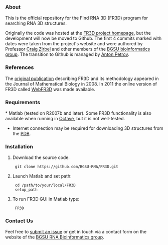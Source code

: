 <h3>About</h3>
This is the official repository for the Find RNA 3D (FR3D) program for searching
RNA 3D structures.

Originally the code was hosted at the
<a href="http://rna.bgsu.edu/FR3D">FR3D project homepage</a>,
but the development will now be moved to Github. The first 4 commits marked with
dates were taken from the project's website and were authored by
Professor <a href="http://www-math.bgsu.edu/z/">Craig Zirbel</a> and other
members of the <a href="http://rna.bgsu.edu">BGSU bioinformatics group</a>.
The transition to Github is managed by
<a href="https://github.com/AntonPetrov">Anton Petrov</a>.

<h3>References</h3>
The <a href="http://www.ncbi.nlm.nih.gov/pubmed/17694311">original publication</a>
describing FR3D and its methodology appeared in the Journal of Mathematical Biology
in 2008. In 2011 the online version of FR3D called
<a href="http://rna.bgsu.edu/webfr3d">WebFR3D</a> was made available.

<h3>Requirements</h3>
* Matlab (tested on R2007b and later). Some FR3D functionality is also available
when running in <a href="http://www.gnu.org/software/octave/">Octave</a>,
but it is not well-tested.

* Internet connection may be required for downloading 3D structures from the
<a href="http://pdb.org">PDB</a>.


<h3>Installation</h3>

1. Download the source code.

        git clone https://github.com/BGSU-RNA/FR3D.git

2. Launch Matlab and set path:

        cd /path/to/your/local/FR3D
        setup_path

3. To run FR3D GUI in Matlab type:

        FR3D


<h3>Contact Us</h3>
Feel free to <a href="https://github.com/BGSU-RNA/FR3D/issues">submit an issue</a>
or get in touch via a contact form on the website
of the <a href="http://rna.bgsu.edu">BGSU RNA Bioinformatics group</a>.